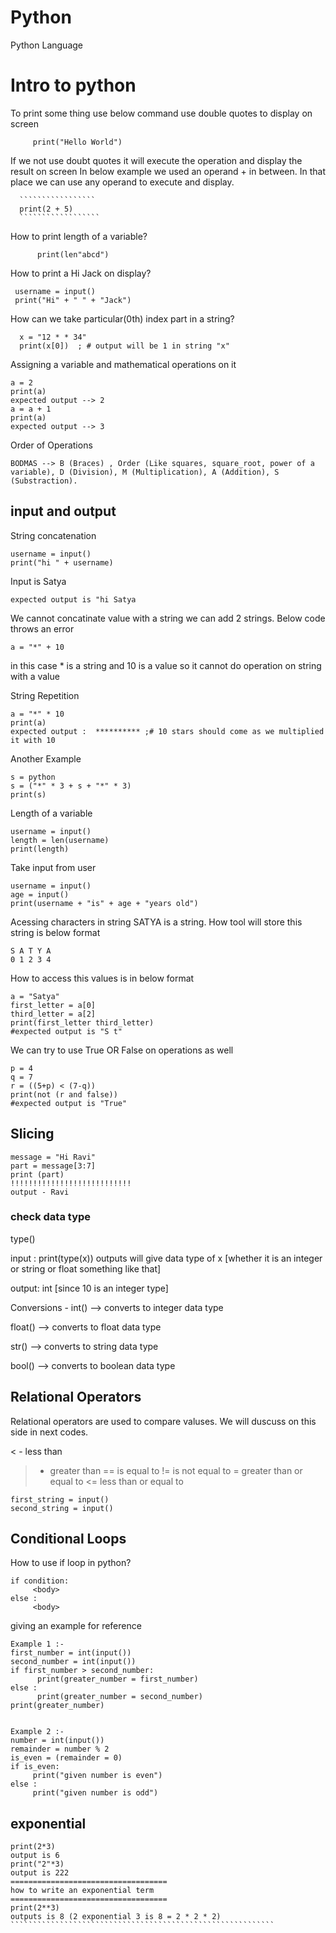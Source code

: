 # Python
Python Language

# Intro to python

 To print some thing use below command use double quotes to display on screen

  
 `````````````````````````````
      print("Hello World")
```````````````````````````````


  If we not use doubt quotes it will execute the operation and display the result on screen 
  In below example we used an operand + in between. In that place we can use any operand to execute and display.

  
      `````````````````
      print(2 + 5)
      ``````````````````

      
How to print length of a variable?


````````````````````````
      print(len"abcd")
`````````````````````````


How to print a Hi Jack on display?


`````````````````````````````````````
 username = input()
 print("Hi" + " " + "Jack")
`````````````````````````````````````

 
How can we take particular(0th) index part in a string?


````````````````````````````````````````````````````
  x = "12 * * 34"
  print(x[0])  ; # output will be 1 in string "x"
`````````````````````````````````````````````````````


Assigning a variable and mathematical operations on it


```````````````````````````
a = 2
print(a)
expected output --> 2
a = a + 1
print(a)
expected output --> 3
```````````````````````````


  Order of Operations


````````````````
BODMAS --> B (Braces) , Order (Like squares, square_root, power of a variable), D (Division), M (Multiplication), A (Addition), S (Substraction).
``````````````````````





## input and output 

String concatenation 


``````````````````````````
username = input()
print("hi " + username)
````````````````````````````


Input is Satya


``````````````````````````````
expected output is "hi Satya
```````````````````````````````


We cannot concatinate value with a string we can add 2 strings. Below code throws an error


```````````````````````````````
a = "*" + 10
```````````````````````````````


in this case * is a string and 10 is a value so it cannot do operation on string with a value


String Repetition


`````````````````````````
a = "*" * 10
print(a)
expected output :  ********** ;# 10 stars should come as we multiplied it with 10
`````````````````````````


Another Example


``````````````````````
s = python
s = ("*" * 3 + s + "*" * 3)
print(s)
``````````````````````



Length of a variable 


````````````````````````````````````
username = input()
length = len(username)
print(length)
````````````````````````````````````````


Take input from user


```````````````````````````````````
username = input()
age = input()
print(username + "is" + age + "years old")
`````````````````````````````````````


Acessing characters in string
SATYA is a string. How tool will store this string is below format


``````````````````````````````
S A T Y A
0 1 2 3 4
````````````````````````````````````


How to access this values is in below format


````````````````````````````````````````````````````````
a = "Satya"
first_letter = a[0]
third_letter = a[2]
print(first_letter third_letter)
#expected output is "S t"
````````````````````````````````````````````````````````


We can try to use True OR False on operations as well


``````````````````````````````````````````````````````
p = 4
q = 7
r = ((5+p) < (7-q))
print(not (r and false))
#expected output is "True"
```````````````````````````````````````````````````````


## Slicing

``````````````````````````
message = "Hi Ravi"
part = message[3:7]
print (part)
!!!!!!!!!!!!!!!!!!!!!!!!!!!
output - Ravi
````````````````````````````

### check data type

type()


input : print(type(x))
outputs will give data type of x [whether it is an integer or string or float something like that]


output: int  [since 10 is an integer type]


Conversions -
int()  --> converts to integer data type


float() --> converts to float data type


str() --> converts to string data type


bool() --> converts to boolean data type



## Relational Operators 


Relational operators are used to compare valuses. We will duscuss on this side in next codes.

< - less than
> - greater than 
== is equal to
!= is  not equal to
>= greater than or equal to
<= less than or equal to



```````````````````````
first_string = input()
second_string = input()
```````````````````````


## Conditional Loops 

How to use if loop in python?

``````````````````````````````````````
if condition:
     <body>
else :
     <body>
``````````````````````````````````````


giving an example for reference


`````````````````````````````````````````````
Example 1 :-
first_number = int(input())
second_number = int(input())
if first_number > second_number:
      print(greater_number = first_number)
else :
      print(greater_number = second_number)
print(greater_number)


Example 2 :-
number = int(input())
remainder = number % 2
is_even = (remainder = 0)
if is_even:
     print("given number is even")
else :
     print("given number is odd")
`````````````````````````````````````````````


## exponential 


``````````````````````````````````````````````````````````````````
print(2*3)
output is 6
print("2"*3)
output is 222
===================================
how to write an exponential term
===================================
print(2**3)
outputs is 8 (2 exponential 3 is 8 = 2 * 2 * 2)
```````````````````````````````````````````````````````````



 





